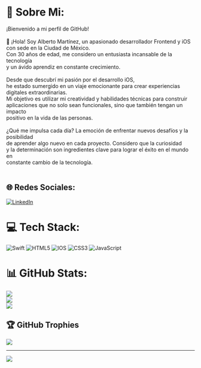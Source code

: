 # 💫 Sobre Mi:
¡Bienvenido a mi perfil de GitHub!<br><br>👋 ¡Hola! Soy Alberto Martínez, un apasionado desarrollador Frontend y iOS con sede en la Ciudad de México. <br>Con 30 años de edad, me considero un entusiasta incansable de la tecnología <br>y un ávido aprendiz en constante crecimiento.<br><br>Desde que descubrí mi pasión por el desarrollo iOS, <br>he estado sumergido en un viaje emocionante para crear experiencias <br>digitales extraordinarias. <br>Mi objetivo es utilizar mi creatividad y habilidades técnicas para construir <br>aplicaciones que no solo sean funcionales,  sino que también tengan un impacto <br>positivo en la vida de las personas.<br><br>¿Qué me impulsa cada día? La emoción de enfrentar nuevos desafíos y la posibilidad <br>de aprender algo nuevo en cada proyecto. Considero que la curiosidad <br>y la determinación son ingredientes clave para lograr el éxito en el mundo en <br>constante cambio de la tecnología.<br><br>


## 🌐 Redes Sociales:
[![LinkedIn](https://img.shields.io/badge/LinkedIn-%230077B5.svg?logo=linkedin&logoColor=white)](https://linkedin.com/in/albertomtzruiz) 

# 💻 Tech Stack:
![Swift](https://img.shields.io/badge/swift-F54A2A?style=for-the-badge&logo=swift&logoColor=white) ![HTML5](https://img.shields.io/badge/html5-%23E34F26.svg?style=for-the-badge&logo=html5&logoColor=white) ![IOS](https://img.shields.io/badge/IOS-%2320232a.svg?style=for-the-badge&logo=apple&logoColor=white) ![CSS3](https://img.shields.io/badge/css3-%231572B6.svg?style=for-the-badge&logo=css3&logoColor=white) ![JavaScript](https://img.shields.io/badge/javascript-%23323330.svg?style=for-the-badge&logo=javascript&logoColor=%23F7DF1E)

# 📊 GitHub Stats:
![](https://github-readme-stats.vercel.app/api?username=Jarl-Alberto1476&theme=blueberry&hide_border=false&include_all_commits=true&count_private=false)<br/>
![](https://github-readme-streak-stats.herokuapp.com/?user=Jarl-Alberto1476&theme=blueberry&hide_border=false)<br/>
![](https://github-readme-stats.vercel.app/api/top-langs/?username=Jarl-Alberto1476&theme=blueberry&hide_border=false&include_all_commits=true&count_private=false&layout=compact)

## 🏆 GitHub Trophies
![](https://github-profile-trophy.vercel.app/?username=Jarl-Alberto1476&theme=onedark&no-frame=false&no-bg=true&margin-w=4)

---
[![](https://visitcount.itsvg.in/api?id=Jarl-Alberto1476&icon=2&color=1)](https://visitcount.itsvg.in)

<!-- Proudly created with GPRM ( https://gprm.itsvg.in ) -->
